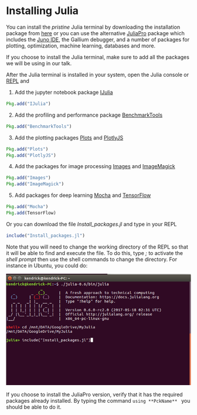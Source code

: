 # Installing Julia

You can install the *pristine* Julia terminal by downloading the installation package from [here](https://julialang.org/downloads/) or you can use the alternative [JuliaPro](http://juliacomputing.com/products/juliapro.html) package which includes the [Juno IDE](http://junolab.org/), the Gallium debugger, and a number of packages for plotting, optimization, machine learning, databases and more.

If you choose to install the Julia terminal, make sure to add all the packages we will be using in our talk. 

After the Julia terminal is installed in your system, open the Julia console or [REPL](https://en.wikibooks.org/wiki/Introducing_Julia/The_REPL) and

1. Add the jupyter notebook package [IJulia](https://github.com/JuliaLang/IJulia.jl)
```julia
Pkg.add("IJulia")
```
2. Add the profiling and performance package [BenchmarkTools](https://github.com/JuliaCI/BenchmarkTools.jl)
```julia
Pkg.add("BenchmarkTools")
```
3. Add the plotting packages [Plots](https://github.com/JuliaPlots/Plots.jl) and [PlotlyJS](https://github.com/sglyon/PlotlyJS.jl)
```julia
Pkg.add("Plots")
Pkg.add("PlotlyJS")
```
4. Add the packages for image processing [Images](https://github.com/JuliaImages/Images.jl) and [ImageMagick](https://github.com/JuliaIO/ImageMagick.jl)
```julia
Pkg.add("Images")
Pkg.add("ImageMagick")
```
5. Add packages for deep learning [Mocha](https://github.com/pluskid/Mocha.jl) and [TensorFlow](https://github.com/malmaud/TensorFlow.jl)
```julia
Pkg.add("Mocha")
Pkg.add(TensorFlow)
```
Or you can download the file *Install_packages.jl* and type in your REPL
```julia
include("Install_packages.jl")
```
Note that you will need to change the working directory of the REPL so that it will be able to find and execute the file. To do this, type *;* to activate the *shell prompt* then use the shell commands to change the directory. For instance in Ubuntu, you could do:

![Screenshot](Screenshot01.png)

If you choose to install the JuliaPro version, verify that it has the required packages already installed.
By typing the command ```using **PckName** ``` you should be able to do it.



